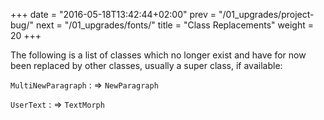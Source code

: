 +++
date = "2016-05-18T13:42:44+02:00"
prev = "/01_upgrades/project-bug/"
next = "/01_upgrades/fonts/"
title = "Class Replacements"
weight = 20
+++

The following is a list of classes which no longer exist and have for now been replaced by other classes, usually a super class, if available:

`MultiNewParagraph`
:   ⇒ `NewParagraph`

`UserText`
:   ⇒ `TextMorph`
